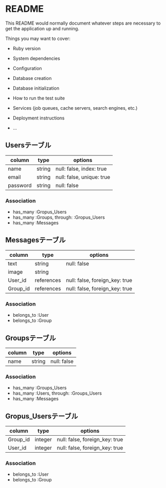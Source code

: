 # README

This README would normally document whatever steps are necessary to get the
application up and running.

Things you may want to cover:

* Ruby version

* System dependencies

* Configuration

* Database creation

* Database initialization

* How to run the test suite

* Services (job queues, cache servers, search engines, etc.)

* Deployment instructions

* ...

## Usersテーブル

|column|type|options|
|------|----|-------|
|name|string|null: false, index: true|
|email|string|null: false, unique: true|
|password|string|null: false|

### Association

- has_many :Gropus_Users
- has_many :Groups, through: :Gropus_Users
- has_many :Messages

## Messagesテーブル

|column|type|options|
|------|----|-------|
|text|string|null: false|
|image|string||
|User_id|references|null: false, foreign_key: true|
|Group_id|references|null: false, foreign_key: true|

### Association

- belongs_to :User
- belongs_to :Group

## Groupsテーブル

|column|type|options|
|------|----|-------|
|name|string|null: false|

### Association

- has_many :Groups_Users
- has_many :Users, through: :Groups_Users
- has_many :Messages

## Gropus_Usersテーブル

|column|type|options|
|------|----|-------|
|Group_id|integer|null: false, foreign_key: true|
|User_id|integer|null: false, foreign_key: true|

### Association

- belongs_to :User
- belongs_to :Group